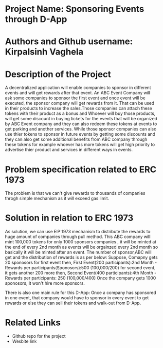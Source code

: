 # Project Name: Sponsoring Events through D-App    

# Authors and Github username: Kirpalsinh Vaghela

# Description of the Project 
A decentralized application will enable companies to sponsor in different events and will get rewards after that event. An ABC Event Company will ask some companies to sponsor the first event and once event will be executed, the sponsor company will get rewards from it. That can be used in their products to increase the sales.Those companies can attach  these tokens with their product as a bonus and  Whoever will buy those products, will get some discount in buying tickets for the events that will be organized by ABC Event company and they can also redeem these tokens at events to get parking and another services. While those sponsor companies can also use thier tokens to sponsor in future events by getting some discounts and they can also get some additional benefits from ABC company through these tokens for example whoever has more tokens will get high priority to advertise thier product and services in different ways in events.       


# Problem specification related to ERC 1973
The problem is that we can't give rewards to thousands of companies throgh simple mechanism as it will exceed gas limit.  

# Solution in relation to ERC 1973 
As solution, we can use EIP 1973 mechanism to distribute the rewards to huge amount of companies through pull method. This ABC company will mint 100,000 tokens for only 1000 sponsors companies , it will be minted at the end of every 2nd month as events will be orgainzed every 2nd month so basically it will be minted after an event. The number of sponsor,ABC will get and the distribution of rewards is as per below:
Suppose, Comapny gets 20 sponosors for first event then,
First Event(200 participants):2nd Month - Rewards per participants(Sponosors):500 (100,000/200)
for second event, it gets another 200 more then, 
Second Event(400 participants):4th Month - Rewards per participants: 250 (100,000/400) 
Once the company gets 1000 sponosors, it won't hire more sponsors. 


There is also one main rule for this D-App:
Once a company has sponsored in one event, that company would have to sponsor in every event to get rewards or else they can sell their tokens and walk-out from D-App.  

# Related Links

* Github repo for the project
* Wesbite link



